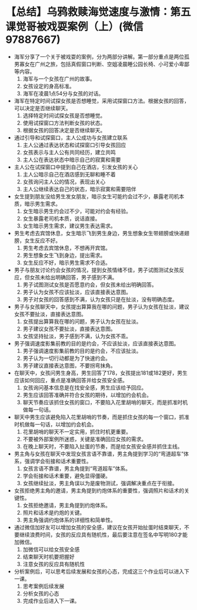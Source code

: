 # 【总结】乌鸦救赎海觉速度与激情：第五课觉哥被戏耍案例（上）(微信97887667)

-   海军分享了一个关于被戏耍的案例，分为两部分讲解。第一部分重点是两位孤男寡女在广州之旅，包括真假窗口判断、空姐凌晨睡公园长椅、小可爱小卑鄙等内容。
    1.  海军与一个女孩在广州的故事。
    2.  女孩设定的身高标准。
    3.  海军在凌晨1点54分与女孩的对话。
-   海军在特定时间试探女孩是否想睡觉，采用试探窗口方法。根据女孩的回答，可以决定是否继续聊天。
    1.  选择特定时间试探女孩是否想睡觉。
    2.  使用试探窗口方法判断女孩的状态。
    3.  根据女孩的回答决定是否继续聊天。
-   通过引导和试探窗口，主人公成功与女孩建立联系
    1.  主人公通过表达状态和试探窗口引导女孩回应
    2.  女孩表示与主人公有共同经历，建立共鸣
    3.  主人公在表达状态中暗示自己的寂寞和需要
-   主人公在试探窗口中提到自己在酒店，引发女孩的关心
    1.  主人公暗示自己在酒店感到无聊和睡不着
    2.  女孩询问主人公的情况，表现出关心
    3.  主人公继续表达自己的状态，暗示寂寞和需要陪伴
-   女生提到朋友没给男生发女朋友，暗示女生可能约会过不少，暴露老司机本质，暗示男生需求。
    1.  女生暗示男生约会过不少，可能对约会有经验。
    2.  女生暴露老司机本质，说话直接。
    3.  女生暗示男生需求，建议男生表达需求。
-   男生考虑去宾馆休息，女生暗示飞到男生身边，男生想象女生带翅膀或快递翅膀，女生反应不好。
    1.  男生考虑去宾馆休息，不想再开宾馆。
    2.  男生想象女生飞到身边，提出需求。
    3.  女生反应不好，暗示男生需求不合适。
-   男子与朋友讨论约会女孩的情况，提到女孩情绪不佳，男子试图测试女孩反应，但女孩未给出明确回答，男子感到不满。
    1.  男子试图测试女孩是否愿意约会，但女孩未给出明确回答。
    2.  男子认为女孩不应该扯淡，应该直接表达意图。
    3.  男子对女孩的回答感到不满，认为女孩只是在扯淡，没有明确态度。
-   男子与女孩聊天中，女孩提出算算我在哪的问题，男子认为女孩在扯淡，建议女孩不要扯淡，直接表达意图。
    1.  女孩提出算算我在哪的问题，男子认为女孩在扯淡。
    2.  男子建议女孩不要扯淡，直接表达意图。
    3.  女孩坚持扯淡，男子感到不满，认为女孩不乖。
-   男子强调速度影集前教的目的是约会，不应该扯淡，应该直接表达意图。
    1.  男子强调速度影集前教的目的是约会，不应该扯淡。
    2.  男子认为一切行动都是为了快速约会。
    3.  男子建议直接表达意图，不要拐弯抹角。
-   在聊天中，女孩问男生身高，男生回答了178，女孩提出181或182更好，男生应该如何回应，重点是准确回答并给女孩安全感。
    1.  女孩询问基本信息是在找安全感，男生应该给予回应。
    2.  男生应该回答准确并符合女孩的期待，以增加约会机会。
    3.  聊天节奏应该抓住女孩的窗口，不要陷入花里胡哨的聊天，而是抓准时机做每一句话。
-   聊天中男生应该避免陷入花里胡哨的节奏，而是抓住女孩的每一个窗口，抓准时机做每一句话，以增加约会机会。
    1.  花里胡哨的聊天不一定实用，抓住时机更重要。
    2.  不要被外部案例所迷惑，关键是准确回应女孩的需求。
    3.  在晚上聊天时，不要陷入扯蛋的节奏，而是给女孩安全感并抓住主线。
-   男主角与女孩在聊天中发现女孩言语不靠谱，男主角提到学习的“弯道超车”体系，强调学会衔接和话术重要性。
    1.  女孩言语不靠谱，男主角提到“弯道超车”体系。
    2.  学会衔接和话术重要，避免显得僵硬。
    3.  女孩继续扯淡，男主角误以为是废物测试，强调解决重点在于衔接。
-   女孩拒绝男主角的邀请，男主角提到约炮体系的重要性，强调照片和话术的关键性。
    1.  女孩拒绝邀请，男主角提到约炮体系。
    2.  照片和话术是约炮的关键。
    3.  男主角强调约炮体系的详细性和简单性。
-   通过微信加好友可以增加女孩的安全感，建议在女孩开始扯蛋时结束聊天，不要继续浪费时间，女孩的反应具有随机性，最后要注意在签名中写明180才能加微信。
    1.  加微信可以给女孩安全感
    2.  结束聊天时机要把握好
    3.  注意女孩的反应具有随机性
-   分析案例后，可以思考后续发展和女孩的心态，完成这三个作业后可以进入下一课。
    1.  思考案例后续发展
    2.  分析女孩的心态
    3.  完成作业后进入下一课。